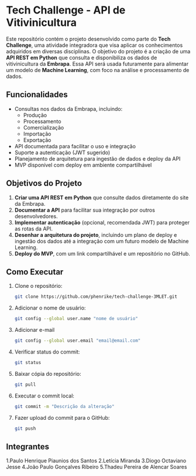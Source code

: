# Tech Challenge - API de Vitivinicultura

Este repositório contém o projeto desenvolvido como parte do **Tech Challenge**, uma atividade integradora que visa aplicar os conhecimentos adquiridos em diversas disciplinas. O objetivo do projeto é a criação de uma **API REST em Python** que consulta e disponibiliza os dados de vitivinicultura da **Embrapa**. Essa API será usada futuramente para alimentar um modelo de **Machine Learning**, com foco na análise e processamento de dados.

## Funcionalidades
- Consultas nos dados da Embrapa, incluindo:
  - Produção
  - Processamento
  - Comercialização
  - Importação
  - Exportação
- API documentada para facilitar o uso e integração
- Suporte a autenticação (JWT sugerido)
- Planejamento de arquitetura para ingestão de dados e deploy da API
- MVP disponível com deploy em ambiente compartilhável

## Objetivos do Projeto
1. **Criar uma API REST em Python** que consulte dados diretamente do site da Embrapa.
2. **Documentar a API** para facilitar sua integração por outros desenvolvedores.
3. **Implementar autenticação** (opcional, recomendada JWT) para proteger as rotas da API.
4. **Desenhar a arquitetura do projeto**, incluindo um plano de deploy e ingestão dos dados até a integração com um futuro modelo de Machine Learning.
5. **Deploy do MVP**, com um link compartilhável e um repositório no GitHub.

## Como Executar

1. Clone o repositório:
   ```bash
   git clone https://github.com/phenrike/tech-challenge-3MLET.git

2. Adicionar o nome de usuário:
   ```bash
   git config --global user.name "nome de usuário"

3. Adicionar e-mail
   ```bash
   git config --global user.email "email@email.com"

4. Verificar status do commit:
   ```bash
   git status

5. Baixar cópia do repositório:
   ```bash
   git pull

6. Executar o commit local:
   ```bash
   git commit -m "Descrição da alteração"

7. Fazer upload do commit para o GitHub:
   ```bash
   git push

   
## Integrantes 

1.Paulo Henrique Piaunios dos Santos
2.Letícia Miranda 
3.Diogo Octaviano Jesse
4.João Paulo Gonçalves Ribeiro
5.Thadeu Pereira de Alencar Soares

